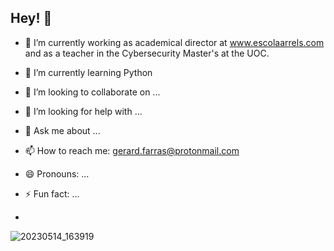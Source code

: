 ## Hey! 👋

- 🔭 I’m currently working as academical director at www.escolaarrels.com and as a teacher in the Cybersecurity Master's at the UOC.
- 🌱 I’m currently learning Python
- 👯 I’m looking to collaborate on ...
- 🤔 I’m looking for help with ...
- 💬 Ask me about ...
- 📫 How to reach me: gerard.farras@protonmail.com
- 😄 Pronouns: ...
- ⚡ Fun fact: ...

- 
![20230514_163919](https://github.com/user-attachments/assets/a82a5036-47d2-4dcc-a045-588c2339d864)
